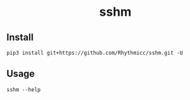 <h1 style="text-align: center"> sshm </h1>

## Install

```shell
pip3 install git+https://github.com/Rhythmicc/sshm.git -U
```

## Usage

```shell
sshm --help
```
